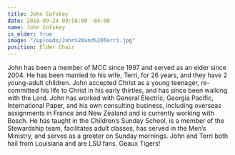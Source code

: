 ```yaml
---
title: John Cofskey
date: 2018-09-24 09:58:00 -04:00
name: John Cofskey
is_elder: true
image: "/uploads/John%20and%20Terri.jpg"
position: Elder Chair
---
```


John has been a member of MCC since 1997 and served as an elder since 2004. He has been married to his wife, Terri, for 26 years, and they have 2 young-adult children. John accepted Christ as a young teenager,  re-committed his life to Christ in his early thirties, and has since been walking with the Lord. John has worked with General Electric, Georgia Pacific, International Paper, and his own consulting business, including overseas assignments in France and New Zealand and is currently working with Bosch. He has taught in the Children’s Sunday School, is a member of the Stewardship team, facilitates adult classes, has served in the Men’s Ministry, and serves as a greeter on Sunday mornings. John and Terri both hail from Louisiana and are LSU fans. Geaux Tigers!
